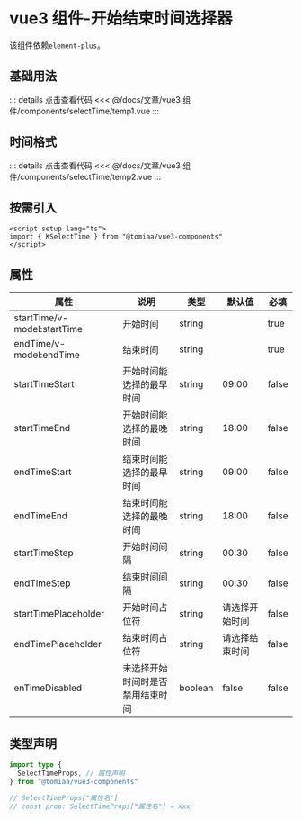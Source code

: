 <script setup lang="ts">
import temp1 from "./components/selectTime/temp1.vue"
import temp2 from "./components/selectTime/temp2.vue"
</script>

# vue3 组件-开始结束时间选择器

该组件依赖`element-plus`。

## 基础用法

<ClientOnly>
<temp1 class="mt-1"/>
</ClientOnly>

::: details 点击查看代码
<<< @/docs/文章/vue3 组件/components/selectTime/temp1.vue
:::

## 时间格式

<ClientOnly>
<temp2 class="mt-1"/>
</ClientOnly>

::: details 点击查看代码
<<< @/docs/文章/vue3 组件/components/selectTime/temp2.vue
:::

## 按需引入

```vue
<script setup lang="ts">
import { KSelectTime } from "@tomiaa/vue3-components"
</script>
```

## 属性

| 属性                        | 说明                             | 类型    | 默认值         | 必填  |
| --------------------------- | -------------------------------- | ------- | -------------- | ----- |
| startTime/v-model:startTime | 开始时间                         | string  |                | true  |
| endTime/v-model:endTime     | 结束时间                         | string  |                | true  |
| startTimeStart              | 开始时间能选择的最早时间         | string  | 09:00          | false |
| startTimeEnd                | 开始时间能选择的最晚时间         | string  | 18:00          | false |
| endTimeStart                | 结束时间能选择的最早时间         | string  | 09:00          | false |
| endTimeEnd                  | 结束时间能选择的最晚时间         | string  | 18:00          | false |
| startTimeStep               | 开始时间间隔                     | string  | 00:30          | false |
| endTimeStep                 | 结束时间间隔                     | string  | 00:30          | false |
| startTimePlaceholder        | 开始时间占位符                   | string  | 请选择开始时间 | false |
| endTimePlaceholder          | 结束时间占位符                   | string  | 请选择结束时间 | false |
| enTimeDisabled              | 未选择开始时间时是否禁用结束时间 | boolean | false          | false |

## 类型声明

```ts
import type {
  SelectTimeProps, // 属性声明
} from "@tomiaa/vue3-components"

// SelectTimeProps["属性名"]
// const prop: SelectTimeProps["属性名"] = xxx
```
